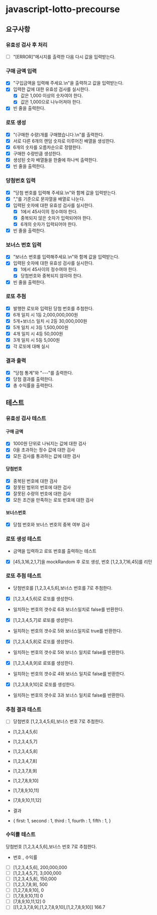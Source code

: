 # javascript-lotto-precourse

## 요구사항

### 유효성 검사 후 처리

- [ ] "[ERROR]"메시지를 출력한 다음 다시 값을 입력받는다.

### 구매 금액 입력

- [x] "구입금액을 입력해 주세요.\n"을 출력하고 값을 입력받는다.
- [x] 입력한 값에 대한 유효성 검사를 실시한다.
  - [x] 값은 1,000 이상의 숫자여야 한다.
  - [x] 값은 1,000으로 나누어져야 한다.
- [x] 빈 줄을 출력한다.

### 로또 생성

- [x] "(구매한 수량)개를 구매했습니다.\n"를 출력한다.
- [x] 서로 다른 6개의 랜덤 숫자로 이루어진 배열을 생성한다.
- [x] 6개의 숫자를 오름차순으로 정렬한다.
- [x] 구매한 수량만큼 생성한다.
- [x] 생성된 숫자 배열들을 한줄에 하나씩 출력한다.
- [x] 빈 줄을 출력한다.

### 당첨번호 입력

- [x] "당첨 번호를 입력해 주세요.\n"와 함께 값을 입력받는다.
- [x] ","를 기준으로 문자열을 배열로 나눈다.
- [x] 입력된 숫자에 대한 유효성 검사를 실시한다.
  - [x] 1에서 45사이의 정수여야 한다.
  - [x] 중복되지 않은 숫자가 입력되어야 한다.
  - [x] 6개의 숫자가 입력되어야 한다.
- [x] 빈 줄을 출력한다.

### 보너스 번호 입력

- [x] "보너스 번호를 입력해주세요.\n"와 함께 값을 입력받는다.
- [x] 입력된 숫자에 대한 유효성 검사를 실시한다.
  - [x] 1에서 45사이의 정수여야 한다.
  - [x] 당첨번호와 중복되지 않아야 한다.
- [x] 빈 줄을 출력한다.

### 로또 추첨

- [x] 발행한 로또와 입력된 당첨 번호를 추첨한다.
- [x] 6개 일치 시 1등 2,000,000,000원
- [x] 5개+보너스 일치 시 2등 30,000,000원
- [x] 5개 일치 시 3등 1,500,000원
- [x] 4개 일치 시 4등 50,000원
- [x] 3개 일치 시 5등 5,000원
- [x] 각 로또에 대해 실시

### 결과 출력

- [x] "당첨 통계"와 "---"를 출력한다.
- [x] 당첨 결과를 출력한다.
- [x] 총 수익률을 출력한다.

## 테스트

### 유효성 검사 테스트

#### 구매 금액

- [x] 1000원 단위로 나눠지는 값에 대한 검사
- [x] 0을 초과하는 정수 값에 대한 검사
- [x] 모든 검사를 통과하는 값에 대한 검사

#### 당첨번호

- [x] 중복된 번호에 대한 검사
- [x] 잘못된 범위의 번호에 대한 검사
- [x] 잘못된 수량의 번호에 대한 검사
- [x] 모든 조건을 만족하는 로또 번호에 대한 검사

#### 보너스번호

- [x] 당첨 번호와 보너스 번호의 중복 여부 검사

### 로또 생성 테스트

- 금액을 입력하고 로또 번호를 출력하는 테스트
- [x] [45,3,16,2,1,7]을 mockRandom 후 로또 생성, 번호 [1,2,3,7,16,45]를 리턴

### 로또 추첨 테스트

- 당첨번호를 [1,2,3,4,5,6],보너스 번호를 7로 추첨한다.

- [x] [1,2,3,4,5,6]로 로또를 생성한다.
- 일치하는 번호의 갯수로 6과 보너스일치로 false를 반환한다.

- [x] [1,2,3,4,5,7]로 로또를 생성한다.
- 일치하는 번호의 갯수로 5와 보너스일치로 true를 반환한다.

- [x] [1,2,3,4,5,8]로 로또를 생성한다.
- 일치하는 번호의 갯수로 5와 보너스 일치로 false를 반환한다.

- [x] [1,2,3,4,8,9]로 로또를 생성한다.
- 일치하는 번호의 갯수로 4와 보너스 일치로 false를 반환한다.

- [x] [1,2,3,8,9,10]로 로또를 생성한다.
- 일치하는 번호의 갯수로 3과 보너스 일치로 false를 반환한다.

### 추첨 결과 테스트

- [ ] 당첨번호 [1,2,3,4,5,6],보너스 번호 7로 추첨한다.
- [1,2,3,4,5,6]
- [1,2,3,4,5,7]
- [1,2,3,4,5,8]
- [1,2,3,4,7,8]
- [1,2,3,7,8,9]
- [1,2,7,8,9,10]
- [1,7,8,9,10,11]
- [7,8,9,10,11,12]

- 결과
- {
  first: 1,
  second : 1,
  third : 1,
  fourth : 1,
  fifth : 1,
  }

### 수익률 테스트

당첨번호 [1,2,3,4,5,6],보너스 번호 7로 추첨한다.

- 번호 , 수익률
- [ ] [1,2,3,4,5,6], 200,000,000
- [ ] [1,2,3,4,5,7], 3,000,000
- [ ] [1,2,3,4,5,8], 150,000
- [ ] [1,2,3,7,8,9], 500
- [ ] [1,2,7,8,9,10], 0
- [ ] [1,7,8,9,10,11] 0
- [ ] [7,8,9,10,11,12] 0
- [ ] [[1,2,3,7,8,9],[1,2,7,8,9,10],[1,2,7,8,9,10]] 166.7
